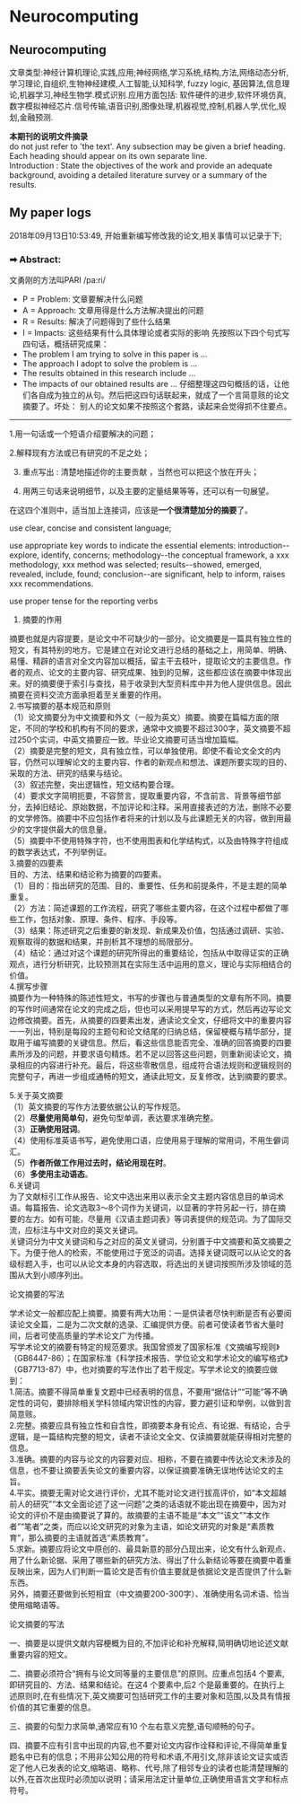 # Neurocomputing

## **Neurocomputing**

文章类型:神经计算机理论,实践,应用;神经网络,学习系统,结构,方法,网络动态分析,学习理论,自组织,生物神经建模,人工智能,认知科学, fuzzy logic, 基因算法,信息理论,机器学习,神经生物学.模式识别.应用方面包括: 软件硬件的进步,软件环境仿真,数字模拟神经芯片.信号传输,语音识别,图像处理,机器视觉,控制,机器人学,优化,规划,金融预测.

**本期刊的说明文件摘录**  
do not just refer to 'the text'. Any subsection may be given a brief heading. Each heading should appear on its own separate line.  
Introduction : State the objectives of the work and provide an adequate background, avoiding a detailed literature survey or a summary of the results.

## My paper logs

2018年09月13日10:53:49,  开始重新编写修改我的论文,相关事情可以记录于下;  


### ➡ Abstract: 

  
文勇刚的方法叫PARI /pa:ri/

* P = Problem: 文章要解决什么问题 
* A = Approach: 文章用得是什么方法解决提出的问题 
* R = Results: 解决了问题得到了些什么结果 
* I = Impacts: 这些结果有什么具体理论或者实际的影响 先按照以下四个句式写四句话，概括研究成果：
* The problem I am trying to solve in this paper is ... 
* The approach I adopt to solve the problem is ... 
* The results obtained in this research include ... 
* The impacts of our obtained results are ... 仔细整理这四句概括的话，让他们各自成为独立的从句。然后把这四句话联起来，就成了一个言简意赅的论文摘要了。坏处： 别人的论文如果不按照这个套路，读起来会觉得抓不住要点。
* * * 
1.用一句话或一个短语介绍要解决的问题；

2.解释现有方法或已有研究的不足之处；

3. 重点写出 : 清楚地描述你的主要贡献 ，当然也可以把这个放在开头；

4. 用两三句话来说明细节，以及主要的定量结果等等，还可以有一句展望。

在这四个准则中，适当加上连接词，应该是**一个很清楚加分的摘要**了。  


use clear, concise and consistent language;

use appropriate key words to indicate the essential elements: introduction--explore, identify, concerns; methodology--the conceptual framework, a xxx methodology, xxx method was selected; results--showed, emerged, revealed, include, found; conclusion--are significant, help to inform, raises xxx recommendations.

use proper tense for the reporting verbs  


1. 摘要的作用

摘要也就是内容提要，是论文中不可缺少的一部分。论文摘要是一篇具有独立性的短文，有其特别的地方。它是建立在对论文进行总结的基础之上，用简单、明确、易懂、精辟的语言对全文内容加以概括，留主干去枝叶，提取论文的主要信息。作者的观点、论文的主要内容、研究成果、独到的见解，这些都应该在摘要中体现出来。好的摘要便于索引与查找，易于收录到大型资料库中并为他人提供信息。因此摘要在资料交流方面承担着至关重要的作用。  
2.书写摘要的基本规范和原则  
 （1）论文摘要分为中文摘要和外文（一般为英文）摘要。摘要在篇幅方面的限定，不同的学校和机构有不同的要求，通常中文摘要不超过300字，英文摘要不超过250个实词，中英文摘要应一致。毕业论文摘要可适当增加篇幅。  
 （2）摘要是完整的短文，具有独立性，可以单独使用。即使不看论文全文的内容，仍然可以理解论文的主要内容、作者的新观点和想法、课题所要实现的目的、采取的方法、研究的结果与结论。  
 （3）叙述完整，突出逻辑性，短文结构要合理。  
 （4）要求文字简明扼要，不容赘言，提取重要内容，不含前言、背景等细节部分，去掉旧结论、原始数据，不加评论和注释。采用直接表述的方法，删除不必要的文学修饰。摘要中不应包括作者将来的计划以及与此课题无关的内容，做到用最少的文字提供最大的信息量。  
 （5）摘要中不使用特殊字符，也不使用图表和化学结构式，以及由特殊字符组成的数学表达式，不列举例证。  
3.摘要的四要素  
 目的、方法、结果和结论称为摘要的四要素。  
 （1）目的：指出研究的范围、目的、重要性、任务和前提条件，不是主题的简单重复。  
 （2）方法：简述课题的工作流程，研究了哪些主要内容，在这个过程中都做了哪些工作，包括对象、原理、条件、程序、手段等。  
 （3）结果：陈述研究之后重要的新发现、新成果及价值，包括通过调研、实验、观察取得的数据和结果，并剖析其不理想的局限部分。  
 （4）结论：通过对这个课题的研究所得出的重要结论，包括从中取得证实的正确观点，进行分析研究，比较预测其在实际生活中运用的意义，理论与实际相结合的价值。  
4.撰写步骤  
 摘要作为一种特殊的陈述性短文，书写的步骤也与普通类型的文章有所不同。摘要的写作时间通常在论文的完成之后，但也可以采用提早写的方式，然后再边写论文边修改摘要。首先，从摘要的四要素出发，通读论文全文，仔细将文中的重要内容一一列出，特别是每段的主题句和论文结尾的归纳总结，保留梗概与精华部分，提取用于编写摘要的关键信息。然后，看这些信息能否完全、准确的回答摘要的四要素所涉及的问题，并要求语句精炼。若不足以回答这些问题，则重新阅读论文，摘录相应的内容进行补充。最后，将这些零散信息，组成符合语法规则和逻辑规则的完整句子，再进一步组成通畅的短文，通读此短文，反复修改，达到摘要的要求。

5.关于英文摘要  
 （1）英文摘要的写作方法要依据公认的写作规范。  
 （2）**尽量使用简单句**，避免句型单调，表达要求准确完整。  
 （3）**正确使用冠词**。  
 （4）使用标准英语书写，避免使用口语，应使用易于理解的常用词，不用生僻词汇。  
 （5）**作者所做工作用过去时，结论用现在时**。  
 （6）**多使用主动语态**。  
6.关键词  
 为了文献标引工作从报告、论文中选出来用以表示全文主题内容信息目的单词术语。每篇报告、论文选取3～8个词作为关键词，以显著的字符另起一行，排在摘要的左方。如有可能，尽量用《汉语主题词表》等词表提供的规范词。为了国际交流，应标注与中文对应的英文关键词。  
 关键词分为中文关键词和与之对应的英文关键词，分别置于中文摘要和英文摘要之下。为便于他人的检索，不能使用过于宽泛的词语。选择关键词既可以从论文的各级标题入手，也可以从论文本身的内容选取，将选出的关键词按照所涉及领域的范围从大到小顺序列出。

论文摘要的写法

学术论文一般都应配上摘要。摘要有两大功用：一是供读者尽快判断是否有必要阅读论文全篇，二是为二次文献的选录、汇编提供方便。前者可使读者节省大量时间，后者可使高质量的学术论文广为传播。  
写学术论文的摘要有特定的规范要求。我国曾颁发了国家标准《文摘编写规则》（GB6447-86）；在国家标准《科学技术报告、学位论文和学术论文的编写格式》（GB7713-87）中，也对摘要的写法作出了若干规定。写学术论文的摘要应做到：  
 1.简洁。摘要不得简单重复文题中已经表明的信息，不要用“据估计”“可能”等不确定性的词句，要排除相关学科领域内常识性的内容，要力避引证和举例，以做到言简意赅。  
 2.完整。摘要应具有独立性和自含性，即摘要本身有论点、有论据、有结论，合乎逻辑，是一篇结构完整的短文，读者不读论文全文、仅读摘要就能获得相对完整的信息。  
 3.准确。摘要的内容与论文的内容要对应、相称，不要在摘要中传达论文未涉及的信息，也不要让摘要丢失论文的重要内容，以保证摘要准确无误地传达论文的主旨。  
 4.平实。摘要无需对论文进行评价，尤其不能对论文进行拔高评价，如“本文超越前人的研究”“本文全面论述了这一问题”之类的话语就不能出现在摘要中，因为对论文的评价不是由摘要说了算的。故摘要的主语不能是“本文”“该文”“本文作者”“笔者”之类，而应以论文研究的对象为主语，如论文研究的对象是“素质教育”，那么摘要的主语就首选“素质教育”。  
 5.求新。摘要应将论文中原创的、最具新意的部分凸现出来，论文有什么新观点、用了什么新论据、采用了哪些新的研究方法、得出了什么新结论等要在摘要中着重反映出来，因为人们判断一篇论文是否有价值主要就是依据论文是否提供了什么新东西。  
 另外，摘要还要做到长短相宜（中文摘要200-300字）、准确使用名词术语、恰当使用缩略语等。

论文摘要的写法

一、摘要是以提供文献内容梗概为目的,不加评论和补充解释,简明确切地论述文献重要内容的短文。

二、摘要必须符合“拥有与论文同等量的主要信息”的原则。应重点包括4 个要素,即研究目的、方法、结果和结论。在这4 个要素中,后2 个是最重要的。在执行上述原则时,在有些情况下,英文摘要可包括研究工作的主要对象和范围,以及具有情报价值的其它重要的信息。

三、摘要的句型力求简单,通常应有10 个左右意义完整,语句顺畅的句子。

四、摘要不应有引言中出现的内容,也不要对论文内容作诠释和评论,不得简单重复 题名中已有的信息；不用非公知公用的符号和术语,不用引文,除非该论文证实或否定了他人已发表的论文,缩略语、略称、代号,除了相邻专业的读者也能清楚理解的以外,在首次出现时必须加以说明；请采用法定计量单位,正确使用语言文字和标点符号。

